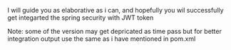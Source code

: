  I will guide you as elaborative as i can, and hopefully you wil successfully get integarted the spring security with JWT token

 Note: some of the version may get depricated as time pass but for better integration output use the same as i have mentioned in pom.xml

 
